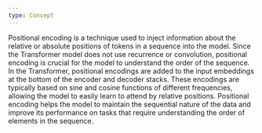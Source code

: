 ```yaml
---
type: Concept
---
```


Positional encoding is a technique used to inject information about the relative or absolute positions of tokens in a sequence into the model. Since the Transformer model does not use recurrence or convolution, positional encoding is crucial for the model to understand the order of the sequence. In the Transformer, positional encodings are added to the input embeddings at the bottom of the encoder and decoder stacks. These encodings are typically based on sine and cosine functions of different frequencies, allowing the model to easily learn to attend by relative positions. Positional encoding helps the model to maintain the sequential nature of the data and improve its performance on tasks that require understanding the order of elements in the sequence.